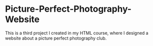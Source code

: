 # Picture-Perfect-Photography-Website
This is a third project I created in my HTML course, where I designed a website about a picture perfect photography club.
